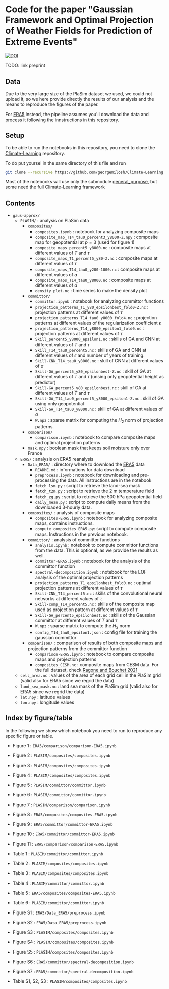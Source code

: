 # Code for the paper "Gaussian Framework and Optimal Projection of Weather Fields for Prediction of Extreme Events"

[![DOI](https://zenodo.org/badge/802543475.svg)](https://zenodo.org/doi/10.5281/zenodo.11400868)

TODO: link preprint

## Data

Due to the very large size of the PlaSim dataset we used, we could not upload it, so we here provide directly the results of our analysis and the means to reproduce the figures of the paper.

For [ERA5](https://www.ecmwf.int/en/forecasts/dataset/ecmwf-reanalysis-v5) instead, the pipeline assumes you'll download the data and process it following the innstructions in this repository.

## Setup

To be able to run the notebooks in this repository, you need to clone the [Climate-Learning](https://github.com/georgemilosh/Climate-Learning) repository.

To do put yoursel in the same directory of this file and run

```bash
git clone --recursive https://github.com/georgemilosh/Climate-Learning.git
```

Most of the notebooks will use only the submodule [general_purpose](https://github.com/AlessandroLovo/general_purpose), but some need the full Climate-Learning framework

## Contents

- `gaus-approx/`
    - `PLASIM/` : analysis on PlaSim data
        - `composites/`
            - `composites.ipynb` : notebook for analyzing composite maps
            - `composite_map_T14_tau0_percent3_y8000-Z.npy` : composite map for geopotential at $p = 3%$ (used for figure 1)
            - `composite_maps_percent5_y8000.nc` : composite maps at different values of $T$ and $\tau$
            - `composite_maps_T1_percent5_y80-Z.nc` : composite maps at different values of $\tau$
            - `composite_maps_T14_tau0_y200-1000.nc` : composite maps at different values of $a$
            - `composite_maps_T14_tau0_y8000.nc` : composite maps at different values of $a$
            - `density_plot.nc` : time series to make the density plot
        - `committor/`
            - `committor.ipynb` : notebook for analyzing committor functions
            - `projection_patterns_T1_y80_epsilonbest_fold0-Z.nc` : projection patterns at different values of $\tau$
            - `projection_patterns_T14_tau0_y8000_fold4.nc` : projection patterns at different values of the regularization coefficient $\epsilon$
            - `projection_patterns_T14_y8000_epsilon1_fold0.nc` : projection patterns at different values of $\tau$
            - `Skill_percent5_y8000_epsilon1.nc` : skills of GA and CNN at different values of $T$ and $\tau$
            - `Skill_T14_tau0_percent5.nc` : skills of GA and CNN at different values of $\epsilon$ and number of years of training.
            - `Skill-CNN_T14_tau0_y8000.nc` : skill of CNN at different values of $a$
            - `Skill-GA_percent5_y80_epsilonbest-Z.nc` : skill of GA at different values of $T$ and $\tau$ (unsing only geopotential height as predictor)
            - `Skill-GA_percent5_y80_epsilonbest.nc` : skill of GA at different values of $T$ and $\tau$
            - `Skill-GA_T14_tau0_percent5_y8000_epsilon1-Z.nc` : skill of GA using only geopotential
            - `Skill-GA_T14_tau0_y8000.nc` : skill of GA at different values of $a$
            - `W.npz` : sparse matrix for computing the $H_2$ norm of projection patterns.
        - `comparison/`
            - `comparison.ipynb` : notebook to compare composite maps and optimal projection patterns
        - `mask.npy` : boolean mask that keeps soil moisture only over France
    - `ERA5/` : analysis on ERA5 reanalysis
        - `Data_ERA5/` : directory where to download the [ERA5](https://www.ecmwf.int/en/forecasts/dataset/ecmwf-reanalysis-v5) data
            - `README.md` : informations for data download
            - `preprocess.ipynb` : notebook for downloading and pre-processing the data. All instructions are in the notebook
            - `fetch_lsm.py` : script to retrieve the land-sea mask
            - `fetch_t2m.py` : script to retrieve the 2 m temperature field
            - `fetch_zg.py` : script to retrieve the 500 hPa geopotential field
            - `daily_mean.py` : script to compute daily means from the downloaded 3-hourly data.
        - `composites/` : analysis of composite maps
            - `composites-ERA5.ipynb` : notebook for analyzing composite maps, contains instructions.
            - `compute_composites_ERA5.py`: script to compute composite maps. Instructions in the previous notebook.
        - `committor/` : analysis of committor functions
            - `analysis.ipynb` : notebook to compute committor functions from the data. This is optional, as we provide the results as well.
            - `committor-ERA5.ipynb` : notebook for the analysis of the committor function
            - `spectral-decomposition.ipynb` : notebook for the EOF analysis of the optimal projection patterns
            - `projection_patterns_T1_epsilonbest_fold0.nc` : optimal projection patterns at different values of $\tau$
            - `Skill-CNN_T14_percent5.nc` : skills of the convolutional neural networks at different values of $\tau$
            - `Skill-comp_T14_percent5.nc` : skills of the composite map used as projection pattern at different values of $\tau$
            - `Skill-GA_percent5_epsilonbest.nc` : skills of the Gaussian committor at different values of $T$ and $\tau$
            - `W.npz` : sparse matrix to compute the $H_2$ norm
            - `config_T14_tau0_epsilon1.json` : config file for training the gaussian committor
        - `comparison/` : comparison of results of both composite maps and projection patterns from the committor function
            - `comparison-ERA5.ipynb` : notebook to compare composite maps and projection patterns
            - `composites_CESM.nc` : composite maps from CESM data. For the full dataset, check [Ragone and Bouchet 2021](https://onlinelibrary.wiley.com/doi/abs/10.1029/2020GL091197)
    - `cell_area.nc` : values of the area of each grid cell in the PlaSim grid (valid also for ERA5 since we regrid the data)
    - `land_sea_mask.nc` : land sea mask of the PlaSim grid (valid also for ERA5 since we regrid the data)
    - `lat.npy` : latitude values
    - `lon.npy` : longitude values


## Index by figure/table

In the following we show which notebook you need to run to reproduce any specific figure or table.

- Figure 1 : `ERA5/comparison/comparison-ERA5.ipynb`
- Figure 2 : `PLASIM/composites/composites.ipynb`
- Figure 3 : `PLASIM/composites/composites.ipynb`
- Figure 4 : `PLASIM/composites/composites.ipynb`
- Figure 5 : `PLASIM/committor/committor.ipynb`
- Figure 6 : `PLASIM/committor/committor.ipynb`
- Figure 7 : `PLASIM/comparison/comparison.ipynb`
- Figure 8 : `ERA5/composites/composites-ERA5.ipynb`
- Figure 9 : `ERA5/committor/committor-ERA5.ipynb`
- Figure 10 : `ERA5/committor/committor-ERA5.ipynb`
- Figure 11 : `ERA5/comparison/comparison-ERA5.ipynb`

- Table 1 : `PLASIM/committor/committor.ipynb`
- Table 2 : `PLASIM/composites/composites.ipynb`
- Table 3 : `PLASIM/composites/composites.ipynb`
- Table 4 : `PLASIM/committor/committor.ipynb`
- Table 5 : `ERA5/composites/composites-ERA5.ipynb`
- Table 6 : `PLASIM/committor/committor.ipynb`

- Figure S1 : `ERA5/Data_ERA5/preprocess.ipynb`
- Figure S2 : `ERA5/Data_ERA5/preprocess.ipynb`
- Figure S3 : `PLASIM/composites/composites.ipynb`
- Figure S4 : `PLASIM/composites/composites.ipynb`
- Figure S5 : `PLASIM/composites/composites.ipynb`
- Figure S6 : `ERA5/committor/spectral-decomposition.ipynb`
- Figure S7 : `ERA5/committor/spectral-decomposition.ipynb`

- Table S1, S2, S3 : `PLASIM/composites/composites.ipynb`
